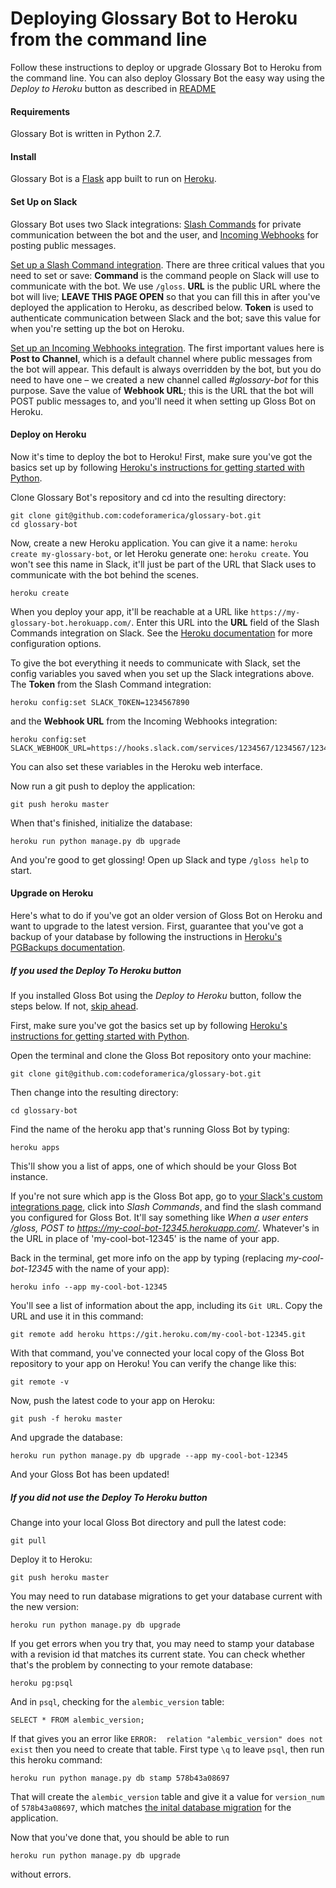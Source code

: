 # Deploying Glossary Bot to Heroku from the command line

Follow these instructions to deploy or upgrade Glossary Bot to Heroku from the command line. You can also deploy Glossary Bot the easy way using the *Deploy to Heroku* button as described in [README](README.md)

#### Requirements

Glossary Bot is written in Python 2.7.

#### Install

Glossary Bot is a [Flask](http://flask.pocoo.org/) app built to run on [Heroku](https://heroku.com/).

#### Set Up on Slack

Glossary Bot uses two Slack integrations: [Slash Commands](https://api.slack.com/slash-commands) for private communication between the bot and the user, and [Incoming Webhooks](https://api.slack.com/incoming-webhooks) for posting public messages.

[Set up a Slash Command integration](https://my.slack.com/services/new/slash-commands). There are three critical values that you need to set or save: **Command** is the command people on Slack will use to communicate with the bot. We use `/gloss`. **URL** is the public URL where the bot will live; **LEAVE THIS PAGE OPEN** so that you can fill this in after you've deployed the application to Heroku, as described below. **Token** is used to authenticate communication between Slack and the bot; save this value for when you're setting up the bot on Heroku.

[Set up an Incoming Webhooks integration](https://my.slack.com/services/new/incoming-webhook). The first important values here is **Post to Channel**, which is a default channel where public messages from the bot will appear. This default is always overridden by the bot, but you do need to have one – we created a new channel called *#glossary-bot* for this purpose. Save the value of **Webhook URL**; this is the URL that the bot will POST public messages to, and you'll need it when setting up Gloss Bot on Heroku.

#### Deploy on Heroku

Now it's time to deploy the bot to Heroku! First, make sure you've got the basics set up by following [Heroku's instructions for getting started with Python](https://devcenter.heroku.com/articles/getting-started-with-python-o).

Clone Glossary Bot's repository and cd into the resulting directory:

```
git clone git@github.com:codeforamerica/glossary-bot.git
cd glossary-bot
```

Now, create a new Heroku application. You can give it a name: `heroku create my-glossary-bot`, or let Heroku generate one: `heroku create`. You won't see this name in Slack, it'll just be part of the URL that Slack uses to communicate with the bot behind the scenes.

```
heroku create
```

When you deploy your app, it'll be reachable at a URL like `https://my-glossary-bot.herokuapp.com/`. Enter this URL into the **URL** field of the Slash Commands integration on Slack. See the [Heroku documentation](https://devcenter.heroku.com/articles/getting-started-with-python-o#deploy-your-application-to-heroku) for more configuration options.

To give the bot everything it needs to communicate with Slack, set the config variables you saved when you set up the Slack integrations above. The **Token** from the Slash Command integration:

```
heroku config:set SLACK_TOKEN=1234567890
```

and the **Webhook URL** from the Incoming Webhooks integration:

```
heroku config:set SLACK_WEBHOOK_URL=https://hooks.slack.com/services/1234567/1234567/1234567890
```

You can also set these variables in the Heroku web interface.

Now run a git push to deploy the application:

```
git push heroku master
```

When that's finished, initialize the database:

```
heroku run python manage.py db upgrade
```

And you're good to get glossing! Open up Slack and type `/gloss help` to start.

#### Upgrade on Heroku

Here's what to do if you've got an older version of Gloss Bot on Heroku and want to upgrade to the latest version. First, guarantee that you've got a backup of your database by following the instructions in [Heroku's PGBackups documentation](https://devcenter.heroku.com/articles/heroku-postgres-backups).

##### If you used the Deploy To Heroku button

If you installed Gloss Bot using the *Deploy to Heroku* button, follow the steps below. If not, [skip ahead](#if-you-did-not-use-the-deploy-to-heroku-button).

First, make sure you've got the basics set up by following [Heroku's instructions for getting started with Python](https://devcenter.heroku.com/articles/getting-started-with-python-o).

Open the terminal and clone the Gloss Bot repository onto your machine:

```
git clone git@github.com:codeforamerica/glossary-bot.git
```

Then change into the resulting directory:

```
cd glossary-bot
```

Find the name of the heroku app that's running Gloss Bot by typing:

```
heroku apps
```

This'll show you a list of apps, one of which should be your Gloss Bot instance.

If you're not sure which app is the Gloss Bot app, go to [your Slack's custom integrations page](https://my.slack.com/apps/manage/custom-integrations), click into *Slash Commands*, and find the slash command you configured for Gloss Bot. It'll say something like _When a user enters /gloss, POST to https://my-cool-bot-12345.herokuapp.com/_. Whatever's in the URL in place of 'my-cool-bot-12345' is the name of your app.

Back in the terminal, get more info on the app by typing (replacing _my-cool-bot-12345_ with the name of your app):

```
heroku info --app my-cool-bot-12345
```

You'll see a list of information about the app, including its `Git URL`. Copy the URL and use it in this command:

```
git remote add heroku https://git.heroku.com/my-cool-bot-12345.git
```

With that command, you've connected your local copy of the Gloss Bot repository to your app on Heroku! You can verify the change like this:

```
git remote -v
```

Now, push the latest code to your app on Heroku:

```
git push -f heroku master
```

And upgrade the database:

```
heroku run python manage.py db upgrade --app my-cool-bot-12345
```

And your Gloss Bot has been updated!

##### If you did not use the Deploy To Heroku button

Change into your local Gloss Bot directory and pull the latest code:

```
git pull
```

Deploy it to Heroku:

```
git push heroku master
```

You may need to run database migrations to get your database current with the new version:

```
heroku run python manage.py db upgrade
```

If you get errors when you try that, you may need to stamp your database with a revision id that matches its current state. You can check whether that's the problem by connecting to your remote database:

```
heroku pg:psql
```

And in `psql`, checking for the `alembic_version` table:

```
SELECT * FROM alembic_version;
```

If that gives you an error like `ERROR:  relation "alembic_version" does not exist` then you need to create that table. First type `\q` to leave `psql`, then run this heroku command:

```
heroku run python manage.py db stamp 578b43a08697
```

That will create the `alembic_version` table and give it a value for `version_num` of `578b43a08697`, which matches [the inital database migration](https://github.com/codeforamerica/glossary-bot/blob/master/migrations/versions/578b43a08697_initial_migration.py) for the application.

Now that you've done that, you should be able to run

```
heroku run python manage.py db upgrade
```

without errors.

